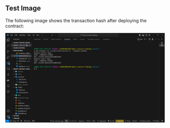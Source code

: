 
## Test Image

The following image shows the transaction hash after deploying the contract:

![Transaction Hash](proof.png)

